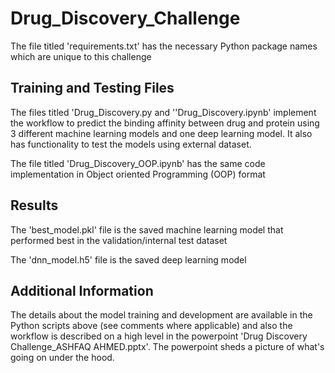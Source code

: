 # Drug_Discovery_Challenge

The file titled 'requirements.txt' has the necessary Python package names which are unique to this challenge

## Training and Testing Files

The files titled 'Drug_Discovery.py and ''Drug_Discovery.ipynb' implement the workflow to predict the binding affinity between drug and protein using 3 different machine learning models and one deep learning model. It also has functionality to test the models using external dataset.

The file titled 'Drug_Discovery_OOP.ipynb' has the same code implementation in Object oriented Programming (OOP) format

## Results

The 'best_model.pkl' file is the saved machine learning model that performed best in the validation/internal test dataset

The 'dnn_model.h5' file is the saved deep learning model 

## Additional Information

The details about the model training and development are available in the Python scripts above (see comments where applicable)
and also the workflow is described on a high level in the powerpoint 'Drug Discovery Challenge_ASHFAQ AHMED.pptx'. 
The powerpoint sheds a picture of what's going on under the hood.



